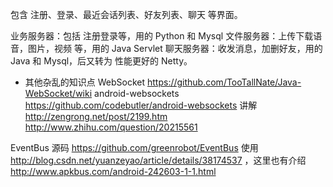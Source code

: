 

包含 注册、登录、最近会话列表、好友列表、聊天 等界面。

业务服务器：包括 注册登录等，用的 Python 和 Mysql
文件服务器：上传下载语音，图片，视频 等，用的 Java Servlet
聊天服务器：收发消息，加删好友，用的 Java 和 Mysql，后又转为 性能更好的 Netty。


*  其他杂乱的知识点
WebSocket https://github.com/TooTallNate/Java-WebSocket/wiki
android-websockets https://github.com/codebutler/android-websockets
    讲解 http://zengrong.net/post/2199.htm
        http://www.zhihu.com/question/20215561

EventBus  源码 https://github.com/greenrobot/EventBus
使用 http://blog.csdn.net/yuanzeyao/article/details/38174537
，这里也有介绍 http://www.apkbus.com/android-242603-1-1.html


